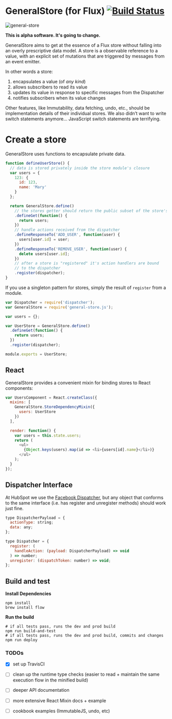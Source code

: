 # GeneralStore (for Flux) [![Build Status](https://travis-ci.org/HubSpot/general-store.svg)](https://travis-ci.org/HubSpot/general-store)


![general-store](https://git.hubteam.com/github-enterprise-assets/0000/0376/0000/7618/b4cf46ea-a7cb-11e4-86f3-fe5c5c53d10e.jpg)

**This is alpha software. It's going to change.**

GeneralStore aims to get at the essence of a Flux store without falling into an overly prescriptive data model. A store is a observable reference to a value, with an explicit set of mutations that are triggered by messages from an event emitter.

In other words a store:

1. encapsulates a value (of *any kind*)
2. allows subscribers to read its value
3. updates its value in response to specific messages from the Dispatcher
4. notifies subscribers when its value changes

Other features, like Immutability, data fetching, undo, etc., should be implementation details of their individual stores. We also didn’t want to write switch statements anymore… JavaScript switch statements are terrifying.

# Create a store

GeneralStore uses functions to encapsulate private data.

```javascript
function defineUserStore() {
  // data is stored privately inside the store module's closure
  var users = {
    123: {
      id: 123,
      name: 'Mary'
    }
  };

  return GeneralStore.define()
    // the stores getter should return the public subset of the store's data
    .defineGet(function() {
      return users;
    })
    // handle actions received from the dispatcher
    .defineResponseTo('ADD_USER', function(user) {
      users[user.id] = user;
    })
    .defineResponseTo('REMOVE_USER', function(user) {
      delete users[user.id];
    })
    // after a store is "registered" it's action handlers are bound
    // to the dispatcher
    .register(dispatcher);
}
```

If you use a singleton pattern for stores, simply the result of `register` from a module.

```javascript
var Dispatcher = require('dispatcher');
var GeneralStore = require('general-store.js');

var users = {};

var UserStore = GeneralStore.define()
  .defineGet(function() {
    return users;
  })
  .register(dispatcher);

module.exports = UserStore;
```


## React

GeneralStore provides a convenient mixin for binding stores to React components:

```javascript
var UsersComponent = React.createClass({
  mixins: [
    GeneralStore.StoreDependencyMixin({
      users: UserStore
    })
  ],

  render: function() {
    var users = this.state.users;
    return (
      <ul>
        {Object.keys(users).map(id => <li>{users[id].name}</li>)}
      </ul>
    );
  }
});
```

## Dispatcher Interface

At HubSpot we use the [Facebook Dispatcher](https://github.com/facebook/flux), but any object that conforms to the same interface (i.e. has register and unregister methods) should work just fine.

```javascript
type DispatcherPayload = {
  actionType: string;
  data: any;
};

type Dispatcher = {
  register: (
    handleAction: (payload: DispatcherPayload) => void
  ) => number;
  unregister: (dispatchToken: number) => void;
};
```

## Build and test

**Install Dependencies**

```
npm install
brew install flow
```

**Run the build**
```
# if all tests pass, runs the dev and prod build
npm run build-and-test
# if all tests pass, runs the dev and prod build, commits and changes
npm run deploy
```

### TODOs

- [x] set up TravisCI
- [ ] clean up the runtime type checks (easier to read + maintain the same execution flow in the minified build)
- [ ] deeper API documentation
- [ ] more extensive React Mixin docs + example
- [ ] cookbook examples (ImmutableJS, undo, etc)

